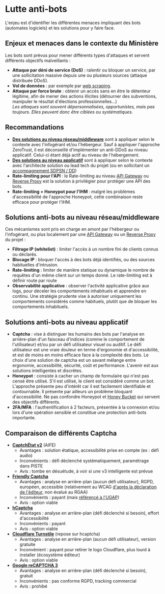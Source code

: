 # Lutte anti-bots

L'enjeu est d'identifier les différentes menaces impliquant des bots (automates logiciels) et les solutions pour y faire
face.

## Enjeux et menaces dans le contexte du Ministère

Les bots sont prévus pour mener différents types d'attaques et servent différents objectifs malveillants :

- **Attaque par déni de service (DoS)** : ralentir ou bloquer un service, par une sollicitation massive depuis une ou
  plusieurs sources (attaque distribuée DDoS).
- **Vol de données** : par exemple par [web scraping](https://fr.wikipedia.org/wiki/Web_scraping).
- **Attaque par force brute** : obtenir un accès sans en être le détenteur légitime, afin de mener des actions illicites
  (détourner des subventions, manipuler le résultat d'élections professionnelles...)\
  _Les attaques sont souvent dépersonnalisées, opportunistes, mais pas toujours. Elles peuvent donc être ciblées ou
  systématiques._

## Recommandations

- [**Des solutions au niveau réseau/middleware**](#solutions-anti-bots-au-niveau-réseaumiddleware) sont à appliquer
  selon le contexte avec l'infogérant et/ou l'hébergeur. Sauf à appliquer l'approche ZeroTrust, il est déconseillé
  d'implémenter un anti-DDoS au niveau applicatif. Celui-ci étant déjà actif au niveau de l'hébergement.
- [**Des solutions au niveau applicatif**](#solutions-anti-bots-au-niveau-applicatif) sont à appliquer selon le contexte
  avec l'architecte solution ou lead tech du projet (ou en sollicitant un
  [accompagnement SDPSN / DD](https://msociauxfr.sharepoint.com/teams/BureauDesignDev/SitePages/Notreoffre.aspx))
- **Rate-limiting pour l'API** : le Rate-limiting au niveau [API Gateway](../Architecture/api-gateway.md) ou
  [Reverse Proxy](https://fr.wikipedia.org/wiki/Proxy_inverse) est la solution à privilégier pour protéger une API des
  bots.
- **Rate-limiting + Honeypot pour l'IHM** : malgré les problèmes d'accessibilité de l'approche Honeypot, cette
  combinaison reste efficace pour protéger l'IHM.

## Solutions anti-bots au niveau réseau/middleware

Ces mécanismes sont pris en charge en amont par l'hébergeur ou l'infogérant, ou plus localement par une
[API Gateway](../Architecture/api-gateway.md) ou un [Reverse Proxy](https://fr.wikipedia.org/wiki/Proxy_inverse) du
projet :

- **Filtrage IP (whitelist)** : limiter l'accès à un nombre fini de clients connus ou déclarés.
- **Blocage IP** : bloquer l'accès à des bots déjà identifiés, ou des sources habituelles d'intrusion.
- **Rate-limiting** : limiter de manière statique ou dynamique le nombre de requêtes d'un même client sur un temps
  donné. Le rate-limiting est à définir route par route
- **Observabilité applicative** : observer l'activité applicative grâce aux logs, pour déceler les comportements
  inhabituels et apprendre en continu. Une stratégie prudente vise à autoriser uniquement les comportements considérés
  comme habituels, plutôt que de bloquer les comportements inhabituels.

## Solutions anti-bots au niveau applicatif

- **Captcha** : vise à distinguer les humains des bots par l'analyse en arrière-plan d'un faisceau d'indices (comme le
  comportement de l'utilisateur) et/ou par un défi utilisateur visuel ou auditif. Le défi utilisateur est une vraie
  douleur en terme d'ergonomie et d'accessibilité, et est de moins en moins efficace face à la complexité des bots. Le
  choix d'une solution de captcha est un savant mélange entre ergonomie, accessibilité, sécurité, coût et performance.
  L'avenir est aux solutions intelligentes et discrètes.
- **Honeypot** : consiste à cacher un champ de formulaire qui n'est pas censé être utilisé. S'il est utilisé, le client
  est considéré comme un bot. L'approche présente peu d'intérêt car il est facilement identifiable et contournable. Il
  présente par ailleurs un problème bloquant d'accessibilité. Ne pas confondre Honeypot et
  [Honey Bucket](https://dec.alaska.gov/eh/solid-waste/how-do-i-dispose-of/honeybucket-waste/) qui servent des objectifs
  différents.
- **2FA/MFA** : l'authentification à 2 facteurs, présentée à la connexion et/ou lors d'une opération sensible et
  constitue une protection anti-bots importante.

## Comparaison de différents Captcha

- [**CaptchÉtat v2**](https://static.piste.gouv.fr/captchEtat/docs/CAPTCHA_v2_GUIDE_IMPLEMENTATION.pdf) (AIFE)
  - Avantages : solution étatique, accessibilité prise en compte (ex : défi audio)
  - Inconvénients : défi déclenché systématiquement, paramétrage dans PISTE
  - Avis : tombe en désuétude, à voir si une v3 intelligente est prévue
- [**Friendly Captcha**](https://friendlycaptcha.com/fr/#features)
  - Avantages : analyse en arrière-plan (aucun défi utilisateur), RGPD, européen, accessible (relativement au WCAG
    [d'après la déclaration de l'éditeur](https://friendlycaptcha.com/insights/captcha-accessibility/), non évalué au
    RGAA)
  - Inconvénients : payant (mais
    [référencé à l'UGAP](https://www.ugap.fr/editeurs-logiciels/friendly-captcha-gmbh-f31479))
  - Avis : option viable
- [**hCaptcha**](https://www.hcaptcha.com/#comprehensive)
  - Avantages : analyse en arrière-plan (défi déclenché si besoin), effort d'accessibilité
  - Inconvénients : payant
  - Avis : option viable
- [**Cloudflare Turnstile**](https://www.cloudflare.com/application-services/products/turnstile/) (repose sur hcaptcha)
  - Avantages : analyse en arrière-plan (aucun défi utilisateur), version gratuite
  - Inconvénient : payant pour retirer le logo Cloudflare, plus lourd à installer (écosystème éditeur)
  - Avis : option viable
- [**Google reCAPTCHA 3**](https://cloud.google.com/security/products/recaptcha)
  - Avantages : analyse en arrière-plan (défi déclenché si besoin), gratuit
  - Inconvénients : pas conforme RGPD, tracking commercial
  - Avis : prohibé

